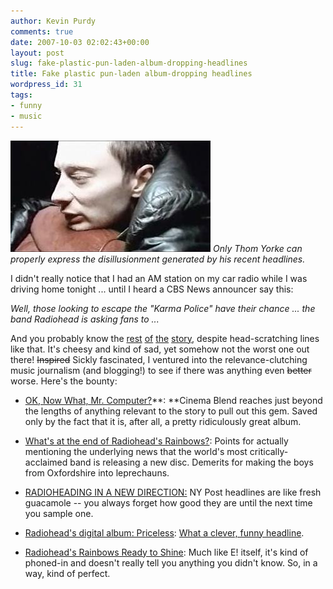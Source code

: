```yaml
---
author: Kevin Purdy
comments: true
date: 2007-10-03 02:02:43+00:00
layout: post
slug: fake-plastic-pun-laden-album-dropping-headlines
title: Fake plastic pun-laden album-dropping headlines
wordpress_id: 31
tags:
- funny
- music
---
```


![karma_police.jpg](/assets/uploads/2007/10/karma_police1.jpg)
_Only Thom Yorke can properly express the disillusionment
generated by his recent headlines._

I didn't really notice that I had an AM station on my car radio while I was driving home tonight ... until I heard a CBS News announcer say this:

_Well, those looking to escape the "Karma Police" have their chance ... the band Radiohead is asking fans to ..._

And you probably know the [rest](http://idolator.com/tunes/oct%27-10-is-only-nine-days-away/radioheads-pay+what+you+wish-download-how-much-gold-will-you-throw-at-in-rainbows-305486.php) [of](http://www.stereogum.com/archives/new-radiohead-album-in-rainbows-out-october-10th.html?utm_source=bb&utm_medium=mc) [the](http://www.nme.com/news/radiohead/31506) [story](http://www.nytimes.com/2007/10/02/arts/music/02radi.html), despite head-scratching lines like that. It's cheesy and kind of sad, yet somehow not the worst one out there! <strike>Inspired</strike> Sickly fascinated, I ventured into the relevance-clutching music journalism (and blogging!)  to see if there was anything even <strike>better</strike> worse. Here's the bounty:



	
  * [OK, Now What, Mr. Computer?](http://www.cinemablend.com/music/Ok-Now-What-Mr-Computer-6632.html)**: **Cinema Blend reaches just beyond the lengths of anything relevant to the story to pull out this gem. Saved only by the fact that it is, after all, a pretty ridiculously great album.

	
  * [What's at the end of Radiohead's Rainbows?](http://www.telegraph.co.uk/arts/main.jhtml?xml=/arts/2007/10/03/bmcolumn103.xml): Points for actually mentioning the underlying news that the world's most critically-acclaimed band is releasing a new disc. Demerits for making the boys from Oxfordshire into leprechauns.

	
  * [RADIOHEADING IN A NEW DIRECTION:](http://www.nypost.com/seven/10022007/entertainment/music/radioheading_in_a_new_directio.htm) NY Post headlines are like fresh guacamole -- you always forget how good they are until the next time you sample one.

	
  * [Radiohead's digital album: Priceless](http://timesunion.com/AspStories/story.asp?storyID=626585&category=ARTS&newsdate=10/2/2007): [What a clever, funny headline](http://thetravisty.com/Family_Guy/wmv/You_Are_The_Weakest_Link.htm).

	
  * [Radiohead's Rainbows Ready to Shine](http://www.eonline.com/news/article/index.jsp?uuid=1c844068-b6b5-4db6-8dcc-65ba18916ed7&sid=fd-news): Much like E! itself, it's kind of phoned-in and doesn't really tell you anything you didn't know. So, in a way, kind of perfect.


